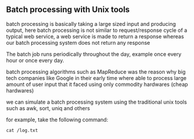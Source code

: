
## Batch processing with Unix tools 

batch processing is basically taking a large sized input and producing output, here batch processing is not similar to request/response cycle of a typical web service, a web service is made to return a response whereas our batch processing system does not return any response

The batch job runs periodically throughout the day, example once every hour or once every day.

batch processing algorithms such as MapReduce was the reason why big tech companies like Google in their early time where able to process large amount of user input that it faced using only commodity hardwares (cheap hardwares)

we can simulate a batch processing system using the traditional unix tools such as awk, sort, uniq and others

for example, take the following command:
```
cat /log.txt
```